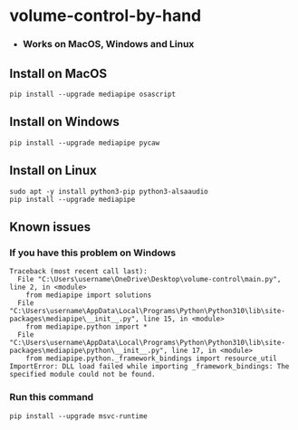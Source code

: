 # volume-control-by-hand
* ### Works on MacOS, Windows and Linux


## Install on MacOS
```
pip install --upgrade mediapipe osascript
```

## Install on Windows
```
pip install --upgrade mediapipe pycaw
```

## Install on Linux
```
sudo apt -y install python3-pip python3-alsaaudio
pip install --upgrade mediapipe
```


## Known issues

### If you have this problem on Windows
```
Traceback (most recent call last):
  File "C:\Users\username\OneDrive\Desktop\volume-control\main.py", line 2, in <module>
    from mediapipe import solutions
  File "C:\Users\username\AppData\Local\Programs\Python\Python310\lib\site-packages\mediapipe\__init__.py", line 15, in <module>
    from mediapipe.python import *
  File "C:\Users\username\AppData\Local\Programs\Python\Python310\lib\site-packages\mediapipe\python\__init__.py", line 17, in <module>
    from mediapipe.python._framework_bindings import resource_util
ImportError: DLL load failed while importing _framework_bindings: The specified module could not be found.
```
### Run this command
```
pip install --upgrade msvc-runtime
```
